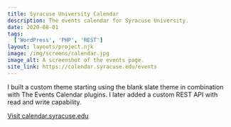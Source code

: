 ```yaml
---
title: Syracuse University Calendar
description: The events calendar for Syracuse University.
date: 2020-08-01
tags:
  ['WordPress', 'PHP', 'REST']
layout: layouts/project.njk
image: /img/screens/calendar.jpg
image_alt: A screenshot of the events page.
site_link: https://calendar.syracuse.edu/events
---
```


I built a custom theme starting using the blank slate theme in combination with The Events Calendar plugins. I later added a custom REST API with read and write capability.

<a href="{{ site_link | url }}">Visit calendar.syracuse.edu</a>
